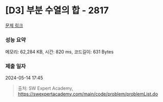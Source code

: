 # [D3] 부분 수열의 합 - 2817 

[문제 링크](https://swexpertacademy.com/main/code/problem/problemDetail.do?contestProbId=AV7IzvG6EksDFAXB) 

### 성능 요약

메모리: 62,284 KB, 시간: 820 ms, 코드길이: 631 Bytes

### 제출 일자

2024-05-14 17:45



> 출처: SW Expert Academy, https://swexpertacademy.com/main/code/problem/problemList.do